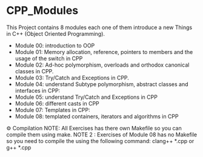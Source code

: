# CPP_Modules
This Project contains 8 modules each one of them introduce a new Things in C++ (Object Oriented Programming).

 - Module 00: introduction to OOP 
 - Module 01: Memory allocation, reference, pointers to members and the usage of the switch in CPP
 - Module 02: Ad-hoc polymorphism, overloads and orthodox canonical classes in CPP.
 - Module 03: Try/Catch and Exceptions in CPP.
 - Module 04: understand Subtype polymorphism, abstract classes and interfaces in CPP:
 - Module 05: understand Try/Catch and Exceptions in CPP
 - Module 06: different casts in CPP
 - Module 07: Templates in CPP:
 - Module 08: templated containers, iterators and algorithms in CPP 

⚙️ Compilation
NOTE: All Exercises has there own Makefile so you can compile them using make.
NOTE 2 : Exercises of Module 08 has no Makefile so you need to compile the using the following command: clang++ *.cpp or g++ *.cpp

